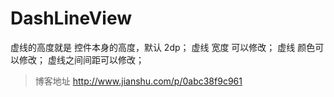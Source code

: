 # DashLineView
虚线的高度就是 控件本身的高度，默认 2dp； 虚线 宽度 可以修改； 虚线 颜色可以修改； 虚线之间间距可以修改；

> 博客地址   http://www.jianshu.com/p/0abc38f9c961

